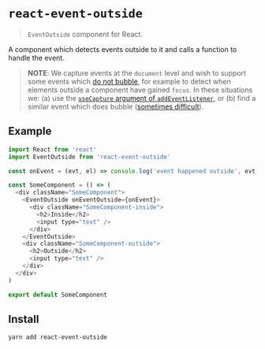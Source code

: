 # `react-event-outside`
> `EventOutside` component for React.

A component which detects events outside to it and calls a function to handle the event.

> **NOTE**: We capture events at the `document` level and wish to support some events which [do not bubble](https://en.wikipedia.org/wiki/DOM_events#Events), for example to detect when elements outside a component have gained `focus`. In these situations we: (a) use the [`useCapture` argument of `addEventListener`](https://stackoverflow.com/questions/7398290/unable-to-understand-usecapture-attribute-in-addeventlistener), or (b) find a similar event which does bubble ([sometimes difficult](https://bugzilla.mozilla.org/show_bug.cgi?id=687787)).

## Example

```js
import React from 'react'
import EventOutside from 'react-event-outside'

const onEvent = (evt, el) => console.log('event happened outside', evt, el)

const SomeComponent = () => (
  <div className="SomeComponent">
    <EventOutside onEventOutside={onEvent}>
      <div className="SomeComponent-inside">
        <h2>Inside</h2>
        <input type="text" />
      </div>
    </EventOutside>
    <div className="SomeComponent-outside">
      <h2>Outside</h2>
      <input type="text" />
    </div>
  </div>
)

export default SomeComponent
```

## Install

```sh
yarn add react-event-outside
```
